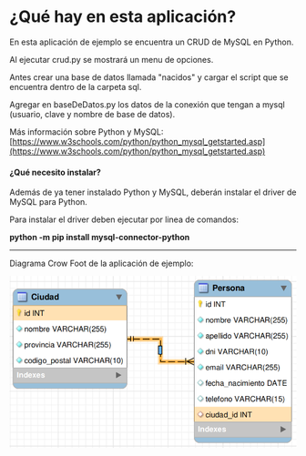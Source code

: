 # ¿Qué hay en esta aplicación?

En esta aplicación de ejemplo se encuentra un CRUD de MySQL en Python.

Al ejecutar crud.py se mostrará un menu de opciones.

Antes crear una base de datos llamada "nacidos" y cargar el script que se encuentra dentro de la carpeta sql.

Agregar en baseDeDatos.py los datos de la conexión que tengan a mysql (usuario, clave y nombre de base de datos).

Más información sobre Python y MySQL: [https://www.w3schools.com/python/python_mysql_getstarted.asp](https://www.w3schools.com/python/python_mysql_getstarted.asp)

#### ¿Qué necesito instalar?

Además de ya tener instalado Python y MySQL, deberán instalar el driver de MySQL para Python.

Para instalar el driver deben ejecutar por linea de comandos: 

**python -m pip install mysql-connector-python**

---

Diagrama Crow Foot de la aplicación de ejemplo:

![1716923015622](image/readme/1716923015622.png)
